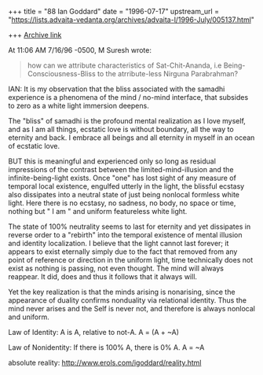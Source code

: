 +++
title = "88 Ian Goddard"
date = "1996-07-17"
upstream_url = "https://lists.advaita-vedanta.org/archives/advaita-l/1996-July/005137.html"

+++
[Archive link](https://lists.advaita-vedanta.org/archives/advaita-l/1996-July/005137.html)

 At 11:06 AM 7/16/96 -0500, M Suresh wrote:

 > how can we attribute characteristics of  Sat-Chit-Ananda,
 > i.e Being-Consciousness-Bliss to the atrribute-less Nirguna
 > Parabrahman?


IAN: It is my observation that the bliss associated with the samadhi
experience is a phenomena of the mind / no-mind interface,
that subsides to zero as a white light immersion deepens.

The "bliss" of samadhi is the profound mental realization as I love myself,
and as I am all things, ecstatic love is without boundary, all the way to
eternity and back. I embrace all beings and all eternity in myself in
an ocean of ecstatic love.

BUT this is meaningful and experienced only so long as residual impressions
of the contrast between the limited-mind-illusion and the
infinite-being-light exists. Once "one" has lost sight of any measure of
temporal local existence,
engulfed utterly in the light, the blissful ecstasy also dissipates into
a neutral state of just being nonlocal formless white light. Here there
is no ecstasy, no sadness, no body, no space or time, nothing but
" I am " and uniform featureless white light.

The state of 100% neutrality seems to last for eternity and yet dissipates
in reverse order to a "rebirth" into the temporal existence of mental
illusion and identity localization. I believe that the light cannot last
forever; it appears to exist eternally simply due to the fact that removed
from any point of reference or direction in the uniform light, time
technically does not exist as nothing is passing, not even thought.
The mind will always reappear. It did, does and thus it follows
that it always will.

Yet the key realization is that the minds arising is nonarising, since
the appearance of duality confirms nonduality via relational identity.
Thus the mind never arises and the Self is never not, and therefore
is always nonlocal and uniform.


Law of Identity: A is A, relative to not-A. A = (A + ~A)

Law of Nonidentity: If there is 100% A, there is 0% A. A = ~A

absolute reality: http://www.erols.com/igoddard/reality.html

